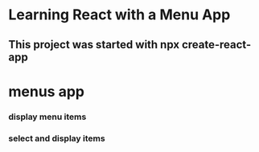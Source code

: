 # Learning React with a Menu App
## This project was started with npx create-react-app
# menus app

### display menu items
### select and display items
